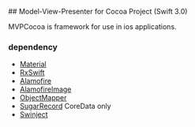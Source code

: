## Model-View-Presenter for Cocoa Project (Swift 3.0)

MVPCocoa is framework for use in ios applications.

### dependency

- [Material](https://github.com/CosmicMind/Material)
- [RxSwift](https://github.com/ReactiveX/RxSwift)
- [Alamofire](https://github.com/Alamofire/Alamofire)
- [AlamofireImage](https://github.com/Alamofire/AlamofireImage)
- [ObjectMapper](https://github.com/Hearst-DD/ObjectMapper)
- [SugarRecord](https://github.com/carambalabs/SugarRecord) CoreData only
- [Swinject](https://github.com/Swinject/Swinject)
